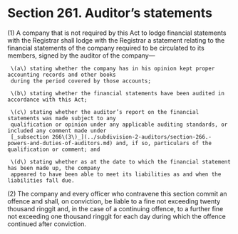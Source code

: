 # Section 261. Auditor’s statements

\(1\) A company that is not required by this Act to lodge financial statements with the Registrar shall lodge with the Registrar a statement relating to the financial statements of the company required to be circulated to its members, signed by the auditor of the company—

     \(a\) stating whether the company has in his opinion kept proper accounting records and other books   
     during the period covered by those accounts;

     \(b\) stating whether the financial statements have been audited in accordance with this Act;

     \(c\) stating whether the auditor’s report on the financial statements was made subject to any  
     qualification or opinion under any applicable auditing standards, or included any comment made under  
     [_subsection 266\(3\)_](../subdivision-2-auditors/section-266.-powers-and-duties-of-auditors.md) and, if so, particulars of the qualification or comment; and

     \(d\) stating whether as at the date to which the financial statement has been made up, the company  
     appeared to have been able to meet its liabilities as and when the liabilities fall due.

\(2\) The company and every officer who contravene this section commit an offence and shall, on conviction, be liable to a fine not exceeding twenty thousand ringgit and, in the case of a continuing offence, to a further fine not exceeding one thousand ringgit for each day during which the offence continued after conviction.

